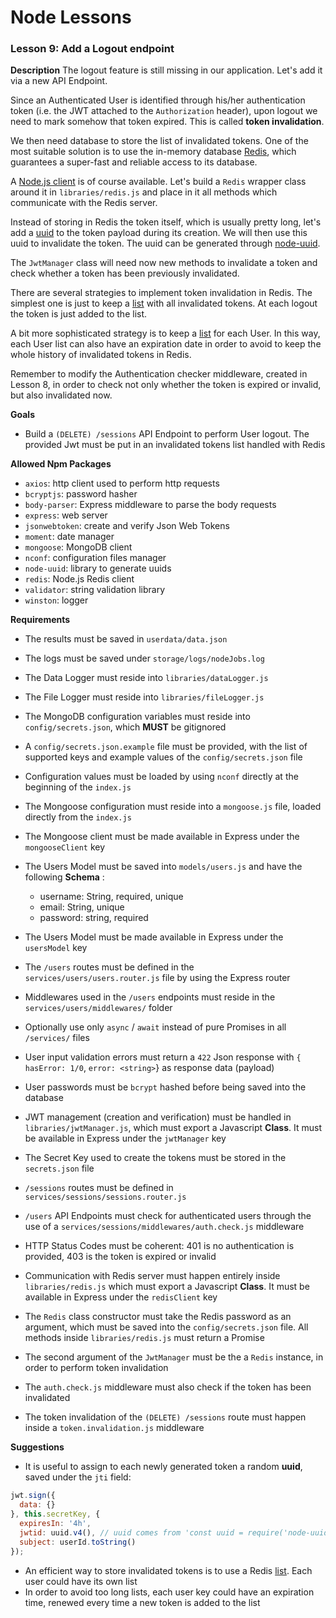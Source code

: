 # Node Lessons

### Lesson 9: Add a Logout endpoint

**Description**
The logout feature is still missing in our application. Let's add it via a new API Endpoint.

Since an Authenticated User is identified through his/her authentication token (i.e. the JWT attached to the `Authorization` header), upon logout we need to mark somehow that token expired.
This is called **token invalidation**.

We then need database to store the list of invalidated tokens.
One of the most suitable solution is to use the in-memory database [Redis](https://redis.io/), which guarantees a super-fast and reliable access to its database.

A [Node.js client](https://github.com/NodeRedis/node_redis) is of course available.
Let's build a `Redis` wrapper class around it in `libraries/redis.js` and place in it all methods which communicate with the Redis server.

Instead of storing in Redis the token itself, which is usually pretty long, let's add a [uuid](https://en.wikipedia.org/wiki/Universally_unique_identifier) to the token payload during its creation.
We will then use this uuid to invalidate the token.
The uuid can be generated through [node-uuid](https://github.com/kelektiv/node-uuid).

The `JwtManager` class will need now new methods to invalidate a token and check whether a token has been previously invalidated.

There are several strategies to implement token invalidation in Redis.
The simplest one is just to keep a [list](https://redis.io/topics/data-types) with all invalidated tokens.
At each logout the token is just added to the list.

A bit more sophisticated strategy is to keep a [list](https://redis.io/topics/data-types) for each User.
In this way, each User list can also have an expiration date in order to avoid to keep the whole history of invalidated tokens in Redis.

Remember to modify the Authentication checker middleware, created in Lesson 8, in order to check not only whether the token is expired or invalid, but also invalidated now.

**Goals**
- Build a `(DELETE) /sessions` API Endpoint to perform User logout. The provided Jwt must be put in an invalidated tokens list handled with Redis

**Allowed Npm Packages**
- `axios`: http client used to perform http requests
- `bcryptjs`: password hasher
- `body-parser`: Express middleware to parse the body requests
- `express`: web server
- `jsonwebtoken`: create and verify Json Web Tokens
- `moment`: date manager
- `mongoose`: MongoDB client
- `nconf`: configuration files manager
- `node-uuid`: library to generate uuids
- `redis`: Node.js Redis client
- `validator`: string validation library
- `winston`: logger

**Requirements**
- The results must be saved in `userdata/data.json`
- The logs must be saved under `storage/logs/nodeJobs.log`
- The Data Logger must reside into `libraries/dataLogger.js`
- The File Logger must reside into `libraries/fileLogger.js`
- The MongoDB configuration variables must reside into `config/secrets.json`, which **MUST** be gitignored
- A `config/secrets.json.example` file must be provided, with the list of supported keys and example values of the `config/secrets.json` file
- Configuration values must be loaded by using `nconf` directly at the beginning of the `index.js`
- The Mongoose configuration must reside into a `mongoose.js` file, loaded directly from the `index.js`
- The Mongoose client must be made available in Express under the `mongooseClient` key
- The Users Model must be saved into `models/users.js` and have the following __Schema__ :

  - username: String, required, unique
  - email: String, unique
  - password: string, required

- The Users Model must be made available in Express under the `usersModel` key
- The `/users` routes must be defined in the `services/users/users.router.js` file by using the Express router
- Middlewares used in the `/users` endpoints must reside in the `services/users/middlewares/` folder
- Optionally use only `async` / `await` instead of pure Promises in all `/services/` files
- User input validation errors must return a `422` Json response with `{ hasError: 1/0`, `error: <string>`} as response data (payload)
- User passwords must be `bcrypt` hashed before being saved into the database
- JWT management (creation and verification) must be handled in `libraries/jwtManager.js`, which must export a Javascript **Class**. It must be available in Express under the `jwtManager` key
- The Secret Key used to create the tokens must be stored in the `secrets.json` file
- `/sessions` routes must be defined in `services/sessions/sessions.router.js`
- `/users` API Endpoints must check for authenticated users through the use of a `services/sessions/middlewares/auth.check.js` middleware
- HTTP Status Codes must be coherent: 401 is no authentication is provided, 403 is the token is expired or invalid
- Communication with Redis server must happen entirely inside `libraries/redis.js` which must export a Javascript **Class**. It must be available in Express under the `redisClient` key
- The `Redis` class constructor must take the Redis password as an argument, which must be saved into the `config/secrets.json` file. All methods inside `libraries/redis.js` must return a Promise
- The second argument of the `JwtManager` must be the a `Redis` instance, in order to perform token invalidation
- The `auth.check.js` middleware must also check if the token has been invalidated
- The token invalidation of the `(DELETE) /sessions` route must happen inside a `token.invalidation.js` middleware

**Suggestions**
- It is useful to assign to each newly generated token a random **uuid**, saved under the `jti` field:

```js
jwt.sign({
  data: {}
}, this.secretKey, {
  expiresIn: '4h',
  jwtid: uuid.v4(), // uuid comes from 'const uuid = require('node-uuid');'
  subject: userId.toString()
});
```

- An efficient way to store invalidated tokens is to use a Redis [list](https://redis.io/topics/data-types). Each user could have its own list
- In order to avoid too long lists, each user key could have an expiration time, renewed every time a new token is added to the list
